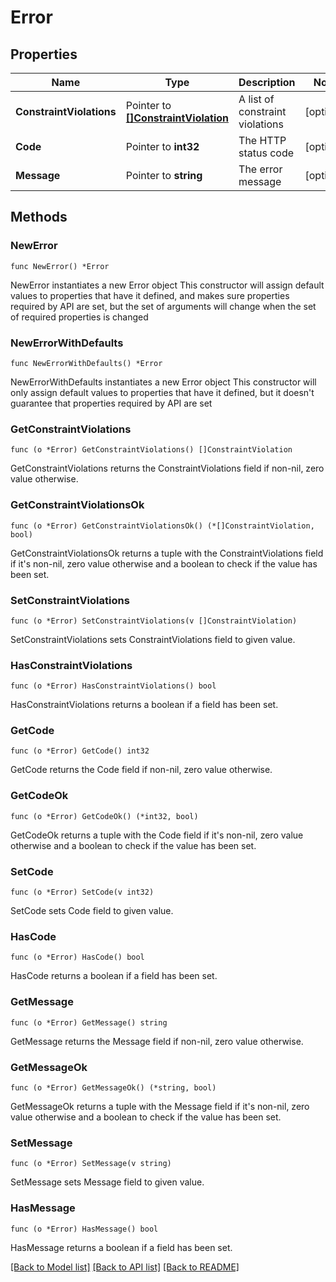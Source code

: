 # Error

## Properties

Name | Type | Description | Notes
------------ | ------------- | ------------- | -------------
**ConstraintViolations** | Pointer to [**[]ConstraintViolation**](ConstraintViolation.md) | A list of constraint violations | [optional] 
**Code** | Pointer to **int32** | The HTTP status code | [optional] 
**Message** | Pointer to **string** | The error message | [optional] 

## Methods

### NewError

`func NewError() *Error`

NewError instantiates a new Error object
This constructor will assign default values to properties that have it defined,
and makes sure properties required by API are set, but the set of arguments
will change when the set of required properties is changed

### NewErrorWithDefaults

`func NewErrorWithDefaults() *Error`

NewErrorWithDefaults instantiates a new Error object
This constructor will only assign default values to properties that have it defined,
but it doesn't guarantee that properties required by API are set

### GetConstraintViolations

`func (o *Error) GetConstraintViolations() []ConstraintViolation`

GetConstraintViolations returns the ConstraintViolations field if non-nil, zero value otherwise.

### GetConstraintViolationsOk

`func (o *Error) GetConstraintViolationsOk() (*[]ConstraintViolation, bool)`

GetConstraintViolationsOk returns a tuple with the ConstraintViolations field if it's non-nil, zero value otherwise
and a boolean to check if the value has been set.

### SetConstraintViolations

`func (o *Error) SetConstraintViolations(v []ConstraintViolation)`

SetConstraintViolations sets ConstraintViolations field to given value.

### HasConstraintViolations

`func (o *Error) HasConstraintViolations() bool`

HasConstraintViolations returns a boolean if a field has been set.

### GetCode

`func (o *Error) GetCode() int32`

GetCode returns the Code field if non-nil, zero value otherwise.

### GetCodeOk

`func (o *Error) GetCodeOk() (*int32, bool)`

GetCodeOk returns a tuple with the Code field if it's non-nil, zero value otherwise
and a boolean to check if the value has been set.

### SetCode

`func (o *Error) SetCode(v int32)`

SetCode sets Code field to given value.

### HasCode

`func (o *Error) HasCode() bool`

HasCode returns a boolean if a field has been set.

### GetMessage

`func (o *Error) GetMessage() string`

GetMessage returns the Message field if non-nil, zero value otherwise.

### GetMessageOk

`func (o *Error) GetMessageOk() (*string, bool)`

GetMessageOk returns a tuple with the Message field if it's non-nil, zero value otherwise
and a boolean to check if the value has been set.

### SetMessage

`func (o *Error) SetMessage(v string)`

SetMessage sets Message field to given value.

### HasMessage

`func (o *Error) HasMessage() bool`

HasMessage returns a boolean if a field has been set.


[[Back to Model list]](../README.md#documentation-for-models) [[Back to API list]](../README.md#documentation-for-api-endpoints) [[Back to README]](../README.md)



